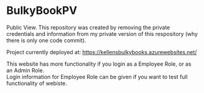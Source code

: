# BulkyBookPV
Public View.
This repository was created by removing the private credentials and information from my private version of this respository (why there is only one code commit).  

Project currently deployed at: https://kellensbulkybooks.azurewebsites.net/

This website has more functionality if you login as a Employee Role, or as an Admin Role.  
Login information for Employee Role can be given if you want to test full functionality of webiste.
